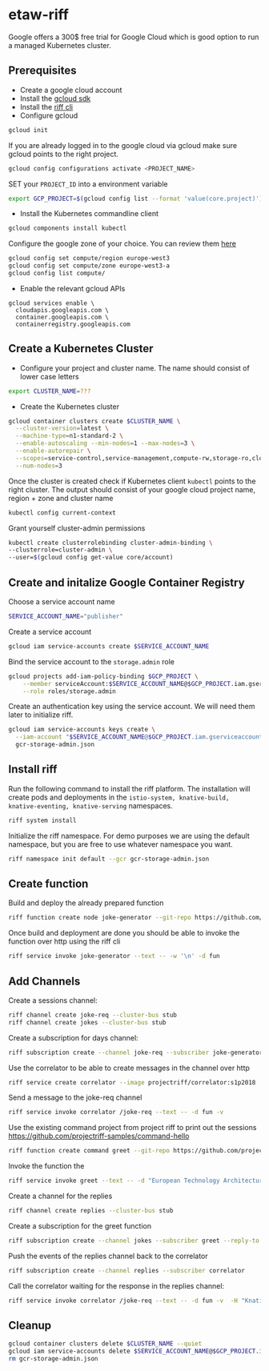 # etaw-riff

Google offers a 300\$ free trial for Google Cloud which is good option to run a managed Kubernetes cluster.

## Prerequisites

- Create a google cloud account
- Install the [gcloud sdk](https://cloud.google.com/sdk/install)
- Install the [riff cli](https://github.com/projectriff/riff/releases)
- Configure gcloud

```bash
gcloud init
```

If you are already logged in to the google cloud via gcloud make sure gcloud points to the right project.

```bash
gcloud config configurations activate <PROJECT_NAME>
```

SET your `PROJECT_ID` into a environment variable

```bash
export GCP_PROJECT=$(gcloud config list --format 'value(core.project)')
```

- Install the Kubernetes commandline client

```bash
gcloud components install kubectl
```

Configure the google zone of your choice. You can review them [here](https://cloud.google.com/compute/docs/regions-zones/)

```bash
gcloud config set compute/region europe-west3
gcloud config set compute/zone europe-west3-a
gcloud config list compute/
```

- Enable the relevant gcloud APIs

```
gcloud services enable \
  cloudapis.googleapis.com \
  container.googleapis.com \
  containerregistry.googleapis.com
```

## Create a Kubernetes Cluster

- Configure your project and cluster name. The name should consist of lower case letters

```bash
export CLUSTER_NAME=???
```

- Create the Kubernetes cluster

```bash
gcloud container clusters create $CLUSTER_NAME \
  --cluster-version=latest \
  --machine-type=n1-standard-2 \
  --enable-autoscaling --min-nodes=1 --max-nodes=3 \
  --enable-autorepair \
  --scopes=service-control,service-management,compute-rw,storage-ro,cloud-platform,logging-write,monitoring-write,pubsub,datastore \
  --num-nodes=3
```

Once the cluster is created check if Kubernetes client `kubectl` points to the right cluster. The output should consist of your google cloud project name, region + zone and cluster name

```bash
kubectl config current-context
```

Grant yourself cluster-admin permissions

```bash
kubectl create clusterrolebinding cluster-admin-binding \
--clusterrole=cluster-admin \
--user=$(gcloud config get-value core/account)
```

## Create and initalize Google Container Registry

Choose a service account name

```bash
SERVICE_ACCOUNT_NAME="publisher"
```

Create a service account

```bash
gcloud iam service-accounts create $SERVICE_ACCOUNT_NAME
```

Bind the service account to the `storage.admin` role

```bash
gcloud projects add-iam-policy-binding $GCP_PROJECT \
    --member serviceAccount:$SERVICE_ACCOUNT_NAME@$GCP_PROJECT.iam.gserviceaccount.com \
    --role roles/storage.admin
```

Create an authentication key using the service account. We will need them later to initialize riff.

```bash
gcloud iam service-accounts keys create \
  --iam-account "$SERVICE_ACCOUNT_NAME@$GCP_PROJECT.iam.gserviceaccount.com" \
  gcr-storage-admin.json
```

## Install riff

Run the following command to install the riff platform.
The installation will create pods and deployments in the `istio-system, knative-build, knative-eventing, knative-serving` namespaces.

```bash
riff system install
```

Initialize the riff namespace. For demo purposes we are using the default namespace, but you are free to use whatever namespace you want.

```bash
riff namespace init default --gcr gcr-storage-admin.json
```

## Create function

Build and deploy the already prepared function

```bash
riff function create node joke-generator --git-repo https://github.com/saschak094/riff-jokes.git --artifact jokes.js --image=gcr.io/$GCP_PROJECT/joke-generator --wait --verbose
```

Once build and deployment are done you should be able to invoke the function over http using the riff cli

```bash
riff service invoke joke-generator --text -- -w '\n' -d fun
```

## Add Channels

Create a sessions channel:

```bash
riff channel create joke-req --cluster-bus stub
riff channel create jokes --cluster-bus stub
```

Create a subscription for days channel:

```bash
riff subscription create --channel joke-req --subscriber joke-generator --reply-to jokes
```

Use the correlator to be able to create messages in the channel over http

```bash
riff service create correlator --image projectriff/correlator:s1p2018
```

Send a message to the joke-req channel

```bash
riff service invoke correlator /joke-req --text -- -d fun -v
```

Use the existing command project from project riff to print out the sessions
https://github.com/projectriff-samples/command-hello

```bash
riff function create command greet --git-repo https://github.com/projectriff-samples/command-hello --image gcr.io/$GCP_PROJECT/greet --artifact greet.sh --verbose
```

Invoke the function the

```bash
riff service invoke greet --text -- -d "European Technology Architecture Workshop"
```

Create a channel for the replies

```bash
riff channel create replies --cluster-bus stub
```

Create a subscription for the greet function

```bash
riff subscription create --channel jokes --subscriber greet --reply-to replies
```

Push the events of the replies channel back to the correlator

```bash
riff subscription create --channel replies --subscriber correlator
```

Call the correlator waiting for the response in the replies channel:

```bash
riff service invoke correlator /joke-req --text -- -d fun -v  -H "Knative-Blocking-Request:true"
```

## Cleanup

```bash
gcloud container clusters delete $CLUSTER_NAME --quiet
gcloud iam service-accounts delete $SERVICE_ACCOUNT_NAME@$GCP_PROJECT.iam.gserviceaccount.com --quiet
rm gcr-storage-admin.json
```
